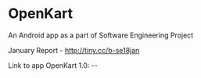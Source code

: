 # OpenKart
An Android app as a part of Software Engineering Project

January Report - http://tiny.cc/b-se18jan

Link to app OpenKart 1.0: --
